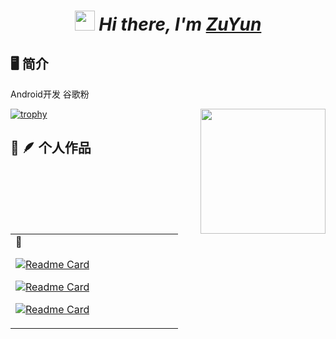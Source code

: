 <h1 align="center">
 <i>
 <img src="https://cdn.jsdelivr.net/gh/ZuYun/ZuYun/pictures/Hi.gif" height="32" /> 
 Hi there, I'm <a href="https://ZuYun.github.io/ZuYun" target="_blank">ZuYun</a> 
  </i>
</h1>


## 🖥 简介

Android开发
谷歌粉

<a href="#"><img align="right" src="https://raw.githubusercontent.com/ZuYun/ZuYun/master/pictures/jzy.png" width="200 " height="200" /></a>



[![trophy](https://github-profile-trophy.vercel.app/?username=ZuYun&title=Stars,Followers,Commit)](https://github.com/ryo-ma/github-profile-trophy)



## 🌟 🪶 个人作品

<table width="800px">
<tr>
<td valign="top" width="50%">
 🧷 
<!--start_CollaboratorRepo-->

[![Readme Card](https://github-readme-stats.vercel.app/api/pin/?username=ZuYun&repo=Jgraph)](https://github.com/ZuYun/Jgraph)

[![Readme Card](https://github-readme-stats.vercel.app/api/pin/?username=ZuYun&repo=JAdapter)](https://github.com/ZuYun/JAdapter)

[![Readme Card](https://github-readme-stats.vercel.app/api/pin/?username=ZuYun&repo=JPagerSlidingTabStrip)](https://github.com/ZuYun/JPagerSlidingTabStrip)

<!--end_CollaboratorRepo-->


